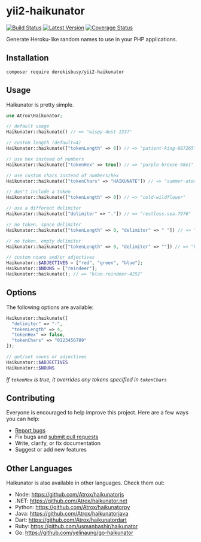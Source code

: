 # yii2-haikunator

[![Build Status](https://img.shields.io/travis/Atrox/haikunatorphp.svg?style=flat-square)](https://travis-ci.org/Atrox/haikunatorphp)
[![Latest Version](https://img.shields.io/packagist/v/Atrox/haikunator.svg?style=flat-square)](https://packagist.org/packages/atrox/haikunator)
[![Coverage Status](https://img.shields.io/coveralls/Atrox/haikunatorphp.svg?style=flat-square)](https://coveralls.io/r/Atrox/haikunatorphp)

Generate Heroku-like random names to use in your PHP applications.

## Installation

```
composer require derekisbusy/yii2-haikunator
```

## Usage

Haikunator is pretty simple.

```php
use Atrox\Haikunator;

// default usage
Haikunator::haikunate() // => "wispy-dust-1337"

// custom length (default=4)
Haikunator::haikunate(["tokenLength" => 6]) // => "patient-king-887265"

// use hex instead of numbers
Haikunator::haikunate(["tokenHex" => true]) // => "purple-breeze-98e1"

// use custom chars instead of numbers/hex
Haikunator::haikunate(["tokenChars" => "HAIKUNATE"]) // => "summer-atom-IHEA"

// don't include a token
Haikunator::haikunate(["tokenLength" => 0]) // => "cold-wildflower"

// use a different delimiter
Haikunator::haikunate(["delimiter" => "."]) // => "restless.sea.7976"

// no token, space delimiter
Haikunator::haikunate(["tokenLength" => 0, "delimiter" => " "]) // => "delicate haze"

// no token, empty delimiter
Haikunator::haikunate(["tokenLength" => 0, "delimiter" => ""]) // => "billowingleaf"

// custom nouns and/or adjectives
Haikunator::$ADJECTIVES = ["red", "green", "blue"];
Haikunator::$NOUNS = ["reindeer"];
Haikunator::haikunate(); // => "blue-reindeer-4252"
```

## Options

The following options are available:

```php
Haikunator::haikunate([
  "delimiter" => "-",
  "tokenLength" => 4,
  "tokenHex" => false,
  "tokenChars" => "0123456789"
]);

// get/set nouns or adjectives
Haikunator::$ADJECTIVES
Haikunator::$NOUNS
```
*If ```tokenHex``` is true, it overrides any tokens specified in ```tokenChars```*

## Contributing

Everyone is encouraged to help improve this project. Here are a few ways you can help:

- [Report bugs](https://github.com/atrox/haikunatorphp/issues)
- Fix bugs and [submit pull requests](https://github.com/atrox/haikunatorphp/pulls)
- Write, clarify, or fix documentation
- Suggest or add new features

## Other Languages

Haikunator is also available in other languages. Check them out:

- Node: https://github.com/Atrox/haikunatorjs
- .NET: https://github.com/Atrox/haikunator.net
- Python: https://github.com/Atrox/haikunatorpy
- Java: https://github.com/Atrox/haikunatorjava
- Dart: https://github.com/Atrox/haikunatordart
- Ruby: https://github.com/usmanbashir/haikunator
- Go: https://github.com/yelinaung/go-haikunator
